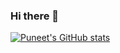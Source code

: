 ### Hi there 👋

[![Puneet's GitHub stats](https://github-readme-stats.vercel.app/api?username=puneetmatharu)](https://github.com/puneetmatharu/github-readme-stats)
